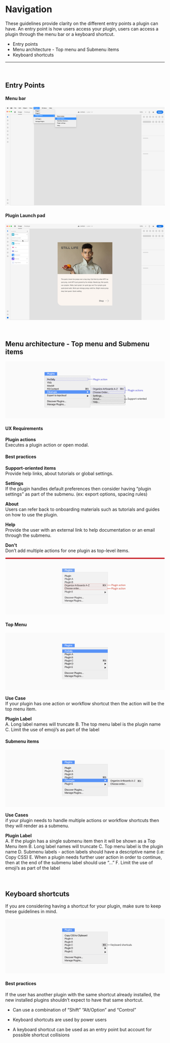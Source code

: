 # Navigation

These guidelines provide clarity on the different entry points a plugin can have. An entry point is how users access your plugin, users can access a plugin through the menu bar or a keyboard shortcut.

- Entry points
- Menu architecture - Top menu and Submenu items
- Keyboard shortcuts

----------

 <br />
 
## Entry Points

#### Menu bar

![Menu example in XD](../ux-images/Menu-bar-Xd.png)

#### Plugin Launch pad 

![Panel launch pad example in XD](../ux-images/navigation-plugin-launchpad-1.png)

 <br />

## Menu architecture - Top menu and Submenu items

![Menu requirements](../ux-images/Menu-bar-reqs.png)

#### UX Requirements 

**Plugin actions**  
Executes a plugin action or open modal.


#### Best practices
**Support-oriented items**  
Provide help links, about tutorials or global settings.

**Settings**  
If the plugin handles default preferences then consider having “plugin settings” as part of the submenu. (ex: export options, spacing rules)

**About**  
Users can refer back to onboarding materials such as tutorials and guides on how to use the plugin.

**Help**  
Provide the user with an external link to help documentation or an email through the submenu.

**Don't**  
Don’t add multiple actions for one plugin as top-level items.

![Don't add multiple actions for one plugin at a top level](../ux-images/navigation-dont-4.png)


#### Top Menu

![Top menu example in the menu bar](../ux-images/Top-Menu-items.png)

**Use Case**  
If your plugin has one action or workflow shortcut then the action will be the top menu item. 

**Plugin Label**  
A. Long label names will truncate
B. The top menu label is the plugin name
C. Limit the use of emoji’s as part of the label


#### Submenu items
![Submenu example in the menu bar](../ux-images/Sub-Menu-items.png)

**Use Cases**  
if your plugin needs to handle multiple actions or workflow shortcuts then they will render as a submenu.

**Plugin Label**  
A. If the plugin has a single submenu item then it will be shown as a Top Menu item
B. Long label names will truncate
C. Top menu label is the plugin name
D. Submenu labels - action labels should have a descriptive name (i.e: Copy CSS)
E. When a plugin needs further user action in order to continue, then at the end of the submenu label should use “…”
F. Limit the use of emoji’s as part of the label

 <br />

## Keyboard shortcuts

If you are considering having a shortcut for your plugin, make sure to keep these guidelines in mind. 

![Keyboard shortcut example in the menu](../ux-images/Key-board-shortcuts.png)

#### Best practices

If the user has another plugin with the same shortcut already installed, the new installed plugins shouldn’t expect to have that same shortcut.

- Can use a combination of “Shift” “Alt/Option” and “Control”

- Keyboard shortcuts are used by power users

- A keyboard shortcut can be used as an entry point but account for possible shortcut collisions
